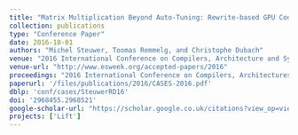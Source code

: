 ```yaml
---
title: "Matrix Multiplication Beyond Auto-Tuning: Rewrite-based GPU Code Generation"
collection: publications
type: "Conference Paper"
date: 2016-10-01
authors: "Michel Steuwer, Toomas Remmelg, and Christophe Dubach"
venue: "2016 International Conference on Compilers, Architecture and Synthesis for Embedded Systems (CASES)"
venue-url: "http://www.esweek.org/accepted-papers/2016"
proceedings: "2016 International Conference on Compilers, Architectures and Synthesis for Embedded Systems, CASES 2016, Pittsburgh, Pennsylvania, USA, October 1-7, 2016"
paperurl: '/files/publications/2016/CASES-2016.pdf'
dblp: 'conf/cases/SteuwerRD16'
doi: '2968455.2968521'
google-scholar-url: "https://scholar.google.co.uk/citations?view_op=view_citation&hl=en&user=XdXJRZEAAAAJ&cstart=20&pagesize=80&citation_for_view=XdXJRZEAAAAJ:4TOpqqG69KYC"
projects: ['Lift']
---
```

